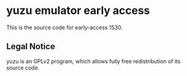 yuzu emulator early access
=============

This is the source code for early-access 1530.

## Legal Notice

yuzu is an GPLv2 program, which allows fully free redistribution of its source code.